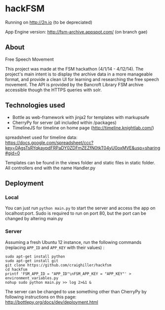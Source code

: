 hackFSM
=============
Running on http://2n.io (to be depreciated)

App Engine version: http://fsm-archive.appspot.com/ (on branch gae)

## About

Free Speech Movement

This project was made at the FSM hackathon (4/1/14 - 4/12/14). The project's main intent is to display the archive data in a more manageable format, and provide a clean UI for learning and researching the free speech movement. The API is provided by the Bancroft Library FSM archive accessible though the HTTPS queries with solr.

## Technologies used

- Bottle as web-framework with jinja2 for templates with markupsafe
- CherryPy for server (all included within /packages)
- TimelineJS for timeline on home page (http://timeline.knightlab.com/)

spreadsheet used for timeline data: https://docs.google.com/spreadsheet/ccc?key=0AgsTsRYqkaypdFRPaDY0ZDFmZEZfN0tkT04yU0oxMVE&usp=sharing#gid=0

Templates can be found in the views folder and static files in static folder.
All controllers end with the name Handler.py

## Deployment

### Local
You can just run `python main.py` to start the server and access the app on localhost:port.
Sudo is required to run on port 80, but the port can be changed by altering main.py

### Server
Assuming a fresh Ubuntu 12 instance, run the following commands (replacing `APP_ID` and `APP_KEY` with their values) :
```
sudo apt-get install python
sudo apt-get install git
git clone https://github.com/craighiller/hackfsm
cd hackfsm
printf 'FSM_APP_ID = "APP_ID"\nFSM_APP_KEY = "APP_KEY"' > environment_variables.py
nohup sudo python main.py >> log 2>&1 &
```
The server can be changed to use something other than CherryPy by following instructions on this page: http://bottlepy.org/docs/dev/deployment.html

